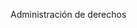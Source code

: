 <Token xmlns:xlink="http://www.w3.org/1999/xlink">Administración de derechos</Token>

<!--HONumber=Mar16_HO1-->


